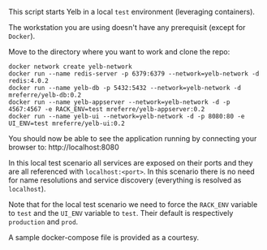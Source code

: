 This script starts Yelb in a local `test` environment (leveraging containers). 

The workstation you are using doesn't have any prerequisit (except for `Docker`).

Move to the directory where you want to work and clone the repo:

```
docker network create yelb-network 
docker run --name redis-server -p 6379:6379 --network=yelb-network -d redis:4.0.2
docker run --name yelb-db -p 5432:5432 --network=yelb-network -d mreferre/yelb-db:0.2
docker run --name yelb-appserver --network=yelb-network -d -p 4567:4567 -e RACK_ENV=test mreferre/yelb-appserver:0.2
docker run --name yelb-ui --network=yelb-network -d -p 8080:80 -e UI_ENV=test mreferre/yelb-ui:0.2
```
You should now be able to see the application running by connecting your browser to: http://localhost:8080

In this local test scenario all services are exposed on their ports and they are all referenced with `localhost:<port>`. In this scenario there is no need for name resolutions and service discovery (everything is resolved as `localhost`). 

Note that for the local test scenario we need to force the `RACK_ENV` variable to `test` and the `UI_ENV` variable to `test`. Their default is respectively `production` and `prod`. 

A sample docker-compose file is provided as a courtesy.
